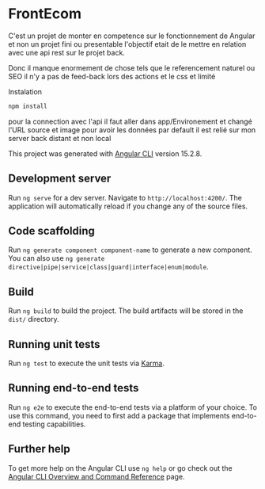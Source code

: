 # FrontEcom

C'est un projet de monter en competence sur le fonctionnement de 
Angular et non un projet fini ou presentable l'objectif etait de
le mettre en relation avec une api rest sur le projet back.

Donc il manque enormement de chose tels que le referencement naturel 
ou SEO il n'y a pas de feed-back lors des actions et le css et limité 




Instalation

```bash
npm install
```

pour la connection avec l'api il faut aller dans app/Environement et changé l'URL source 
et image pour avoir les données par default il est relié sur mon server back distant et non local


This project was generated with [Angular CLI](https://github.com/angular/angular-cli) version 15.2.8.

## Development server

Run `ng serve` for a dev server. Navigate to `http://localhost:4200/`. The application will automatically reload if you change any of the source files.

## Code scaffolding

Run `ng generate component component-name` to generate a new component. You can also use `ng generate directive|pipe|service|class|guard|interface|enum|module`.

## Build

Run `ng build` to build the project. The build artifacts will be stored in the `dist/` directory.

## Running unit tests

Run `ng test` to execute the unit tests via [Karma](https://karma-runner.github.io).

## Running end-to-end tests

Run `ng e2e` to execute the end-to-end tests via a platform of your choice. To use this command, you need to first add a package that implements end-to-end testing capabilities.

## Further help

To get more help on the Angular CLI use `ng help` or go check out the [Angular CLI Overview and Command Reference](https://angular.io/cli) page.
